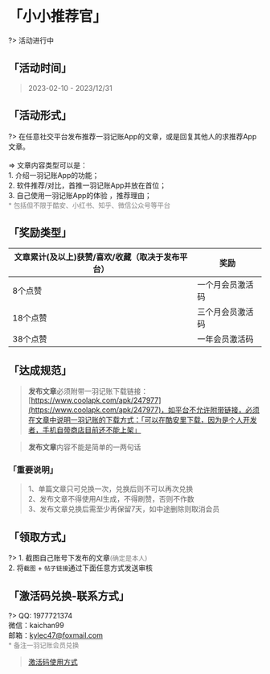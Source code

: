# 「小小推荐官」

?> 活动进行中

## 「活动时间」

> 2023-02-10 - 2023/12/31

## 「活动形式」

?> 在任意社交平台发布推荐一羽记账App的文章，或是回复其他人的求推荐App文章。<br><br>=> 文章内容类型可以是：<br>1. 介绍一羽记账App的功能；<br>2. 软件推荐/对比，首推一羽记账App并放在首位；<br>3. 自己使用一羽记账App的体验 ，推荐理由；<br><font color=gray size=2>\* 包括但不限于酷安、小红书、知乎、微信公众号等平台</font>

## 「奖励类型」

| 文章累计(及以上)获赞/喜欢/收藏（取决于发布平台） | 奖励             |
| ------------------------------------------------ | ---------------- |
| 8个点赞                                          | 一个月会员激活码 |
| 18个点赞                                         | 三个月会员激活码 |
| 38个点赞                                         | 一年会员激活码   |

## 「达成规范」

> **发布文章**必须附带一羽记账下载链接：[https://www.coolapk.com/apk/247977](https://www.coolapk.com/apk/247977)，如平台不允许附带链接，必须在文章中说明一羽记账的下载方式：「可以在酷安里下载，因为是个人开发者，手机自带商店目前还不能上架」

> **发布文章**内容不能是简单的一两句话

### 「重要说明」

> 1、单篇文章只可兑换一次，兑换后则不可以再次兑换<br>2、发布文章不得使用AI生成，不得刷赞，否则不作数<br>3、发布文章兑换后需至少再保留7天，如中途删除则取消会员

## 「领取方式」

?> 1. 截图自己账号下发布的文章<font color=gray size=2>(确定是本人)</font><br>2. 将`截图` + `帖子链接`通过下面任意方式发送审核

## 「激活码兑换-联系方式」

?> QQ: 1977721374<br>微信：kaichan99<br>邮箱：kylec47@foxmail.com<br><font color=gray size=2>\* 备注一羽记账会员兑换</font>

> [激活码使用方式](/doc/pro/pro-service#cdk)